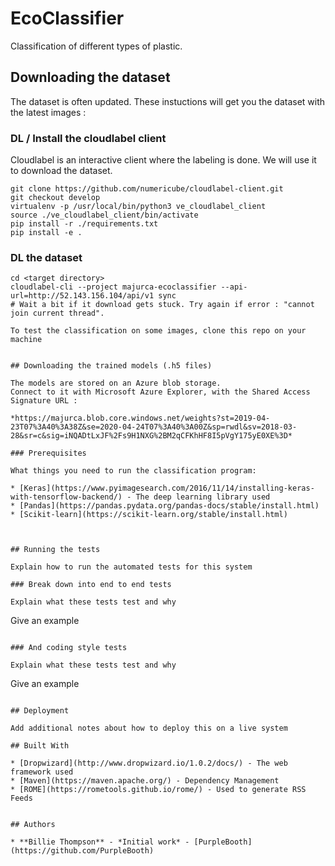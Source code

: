 # EcoClassifier

Classification of different types of plastic.


## Downloading the dataset

The dataset is often updated. These instuctions will get you the dataset with the latest images :

### DL / Install the cloudlabel client

Cloudlabel is an interactive client where the labeling is done. We will use it to download the dataset.

```
git clone https://github.com/numericube/cloudlabel-client.git
git checkout develop
virtualenv -p /usr/local/bin/python3 ve_cloudlabel_client
source ./ve_cloudlabel_client/bin/activate
pip install -r ./requirements.txt
pip install -e .
```

### DL the dataset

```
cd <target directory>
cloudlabel-cli --project majurca-ecoclassifier --api-url=http://52.143.156.104/api/v1 sync
# Wait a bit if it download gets stuck. Try again if error : "cannot join current thread".

To test the classification on some images, clone this repo on your machine


## Downloading the trained models (.h5 files)

The models are stored on an Azure blob storage. 
Connect to it with Microsoft Azure Explorer, with the Shared Access Signature URL :

*https://majurca.blob.core.windows.net/weights?st=2019-04-23T07%3A40%3A38Z&se=2020-04-24T07%3A40%3A00Z&sp=rwdl&sv=2018-03-28&sr=c&sig=iNQADtLxJF%2Fs9H1NXG%2BM2qCFKhHF8I5pVgY175yE0XE%3D*

### Prerequisites

What things you need to run the classification program:

* [Keras](https://www.pyimagesearch.com/2016/11/14/installing-keras-with-tensorflow-backend/) - The deep learning library used
* [Pandas](https://pandas.pydata.org/pandas-docs/stable/install.html) 
* [Scikit-learn](https://scikit-learn.org/stable/install.html)



## Running the tests

Explain how to run the automated tests for this system

### Break down into end to end tests

Explain what these tests test and why

```
Give an example
```

### And coding style tests

Explain what these tests test and why

```
Give an example
```

## Deployment

Add additional notes about how to deploy this on a live system

## Built With

* [Dropwizard](http://www.dropwizard.io/1.0.2/docs/) - The web framework used
* [Maven](https://maven.apache.org/) - Dependency Management
* [ROME](https://rometools.github.io/rome/) - Used to generate RSS Feeds


## Authors

* **Billie Thompson** - *Initial work* - [PurpleBooth](https://github.com/PurpleBooth)


